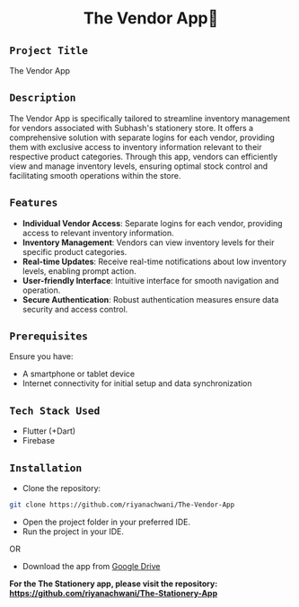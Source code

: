 <h1 align="center">
  <a href="#The-Vendor-App"></a>
 The Vendor App🏬
</h1>

## `Project Title`
The Vendor App

## `Description`
The Vendor App is specifically tailored to streamline inventory management for vendors associated with Subhash's stationery store. It offers a comprehensive solution with separate logins for each vendor, providing them with exclusive access to inventory information relevant to their respective product categories. Through this app, vendors can efficiently view and manage inventory levels, ensuring optimal stock control and facilitating smooth operations within the store.

## `Features`
- **Individual Vendor Access**: Separate logins for each vendor, providing access to relevant inventory information.
- **Inventory Management**: Vendors can view inventory levels for their specific product categories.
- **Real-time Updates**: Receive real-time notifications about low inventory levels, enabling prompt action.
- **User-friendly Interface**: Intuitive interface for smooth navigation and operation.
- **Secure Authentication**: Robust authentication measures ensure data security and access control.

## `Prerequisites`
Ensure you have:
- A smartphone or tablet device
- Internet connectivity for initial setup and data synchronization

## `Tech Stack Used`
- Flutter (+Dart)
- Firebase

## `Installation`
- Clone the repository:
```bash
git clone https://github.com/riyanachwani/The-Vendor-App
```
- Open the project folder in your preferred IDE.
- Run the project in your IDE.

OR

- Download the app from [Google Drive](https://drive.google.com/file/d/1-DIzxZUX6MLYm9uUYdbyrNCgk7oQ2fQg/view?usp=drive_link)

**For the The Stationery app, please visit the repository: https://github.com/riyanachwani/The-Stationery-App**
